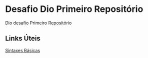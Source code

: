 # Desafio Dio Primeiro Repositório
Dio desafio Primeiro Repositório

## Links Úteis

[Sintaxes Básicas](https://www.markdownguide.org/basic-syntax/)
